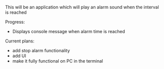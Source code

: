 This will be an application which will play an alarm sound when the interval is reached

Progress:
- Displays console message when alarm time is reached

Current plans:
- add stop alarm functionality
- add UI
- make it fully functional on PC in the terminal